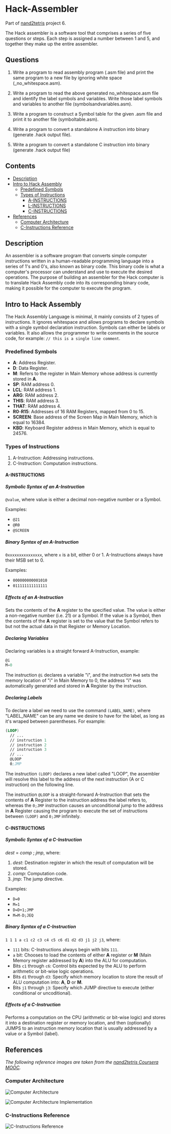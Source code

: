 # Hack-Assembler
Part of [nand2tetris](https://www.nand2tetris.org/) project 6.

The Hack assembler is a software tool that comprises a series of five questions or steps. Each step is assigned a number between 1 and 5, and together they make up the entire assembler. 

## Questions
1. Write a program to read assembly program (.asm file) and print the same program to a new file by ignoring white space (_no_whitespace.asm).

2. Write  a program  to  read  the  above  generated  no_whitespace.asm  file  and  identify  the  label symbols    and    variables.    Write    those    label    symbols    and    variables    to    another    file (symbolsandvariables.asm).

3. Write a program to construct a Symbol table for the given .asm file and print it to another file (symboltable.asm).

4. Write a program to convert a standalone A instruction into binary (generate .hack output file).

5. Write a program to convert a standalone C instruction into binary (generate .hack output file)

## Contents

- [Description](#description)
- [Intro to Hack Assembly](#intro-to-hack-assembly)
  - [Predefined Symbols](#predefined-symbols)
  - [Types of Instructions](#types-of-instructions)
    - [A-INSTRUCTIONS](#a-instructions)
    - [L-INSTRUCTIONS](#l-instructions)
    - [C-INSTRUCTIONS](#c-instructions)
- [References](#references)
  - [Computer Architecture](#computer-architecture)
  - [C-Instructions Reference](#c-instructions-reference)

## Description

An assembler is a software program that converts simple computer instructions written in a human-readable programming language into a series of 1's and 0's, also known as binary code. This binary code is what a computer's processor can understand and use to execute the desired operations. The purpose of building an assembler for the Hack computer is to translate Hack Assembly code into its corresponding binary code, making it possible for the computer to execute the program.
## Intro to Hack Assembly

The Hack Assembly Language is minimal, it mainly consists of 2 types of instructions. It ignores whitespace and allows programs to declare symbols with a single symbol declaration instruction. Symbols can either be labels or variables. It also allows the programmer to write comments in the source code, for example: `// this is a single line comment`.

### Predefined Symbols

- **A**: Address Register.
- **D**: Data Register.
- **M**: Refers to the register in Main Memory whose address is currently stored in **A**.
- **SP**: RAM address 0.
- **LCL**: RAM address 1.
- **ARG**: RAM address 2.
- **THIS**: RAM address 3.
- **THAT**: RAM address 4.
- **R0**-**R15**: Addresses of 16 RAM Registers, mapped from 0 to 15.
- **SCREEN**: Base address of the Screen Map in Main Memory, which is equal to 16384.
- **KBD**: Keyboard Register address in Main Memory, which is equal to 24576.

### Types of Instructions

1. A-Instruction: Addressing instructions.
2. C-Instruction: Computation instructions.

#### A-INSTRUCTIONS

##### Symbolic Syntax of an A-Instruction

`@value`, where value is either a decimal non-negative number or a Symbol.

Examples:

- `@21`
- `@R0`
- `@SCREEN`

##### Binary Syntax of an A-Instruction

`0xxxxxxxxxxxxxxx`, where `x` is a bit, either 0 or 1. A-Instructions always have their MSB set to 0.

Examples:

- `000000000001010`
- `011111111111111`

##### Effects of an A-Instruction

Sets the contents of the **A** register to the specified value. The value is either a non-negative number (i.e. 21) or a Symbol. If the value is a Symbol, then the contents of the **A** register is set to the value that the Symbol refers to but not the actual data in that Register or Memory Location.


##### Declaring Variables

Declaring variables is a straight forward A-Instruction, example:

```asm
@i
M=0
```

The instruction `@i` declares a variable "i", and the instruction `M=0` sets the memory location of "i" in Main Memory to 0, the address "i" was automatically generated and stored in **A** Register by the instruction.

##### Declaring Labels

To declare a label we need to use the command `(LABEL_NAME)`, where "LABEL_NAME" can be any name we desire to have for the label, as long as it's wraped between parentheses. For example:

```asm
(LOOP)
  // ...
  // instruction 1
  // instruction 2
  // instruction 3
  // ...
  @LOOP
  0;JMP
```

The instruction `(LOOP)` declares a new label called "LOOP", the assembler will resolve this label to the address of the next instruction (A or C instruction) on the following line.

The instruction `@LOOP` is a straight-forward A-Instruction that sets the contents of **A** Register to the instruction address the label refers to, whereas the `0;JMP` instruction causes an unconditional jump to the address in **A** Register causing the program to execute the set of instructions between `(LOOP)` and `0;JMP` infinitely.

#### C-INSTRUCTIONS

##### Symbolic Syntax of a C-Instruction

*dest* = *comp* ; *jmp*, where:

1. *dest*: Destination register in which the result of computation will be stored.
2. *comp*: Computation code.
3. *jmp*: The jump directive.

Examples:

- `D=0`
- `M=1`
- `D=D+1;JMP`
- `M=M-D;JEQ`

##### Binary Syntax of a C-Instruction

`1 1 1 a c1 c2 c3 c4 c5 c6 d1 d2 d3 j1 j2 j3`, where:

- `111` bits: C-Instructions always begin with bits `111`.
- `a` bit: Chooses to load the contents of either **A** register or **M** (Main Memory register addressed by **A**) into the ALU for computation.
- Bits `c1` through `c6`: Control bits expected by the ALU to perform arithmetic or bit-wise logic operations.
- Bits `d1` through `d3`: Specify which memory location to store the result of ALU computation into: **A**, **D** or **M**.
- Bits `j1` through `j3`: Specify which JUMP directive to execute (either conditional or uncoditional).

##### Effects of a C-Instruction

Performs a computation on the CPU (arithmetic or bit-wise logic) and stores it into a destination register or memory location, and then (optionally) JUMPS to an instruction memory location that is usually addressed by a value or a Symbol (label).

## References

*The following reference images are taken from the [nand2tetris Coursera MOOC](https://www.coursera.org/learn/build-a-computer).*

### Computer Architecture

![Computer Architecture](assets/computer_arch.png "Computer Architecture")

![Computer Architecture Implementation](assets/computer_arch_impl.png "Computer Architecture")

### C-Instructions Reference

![C-Instructions Reference](assets/c_instructions_reference.png "C-Instructions Reference")

